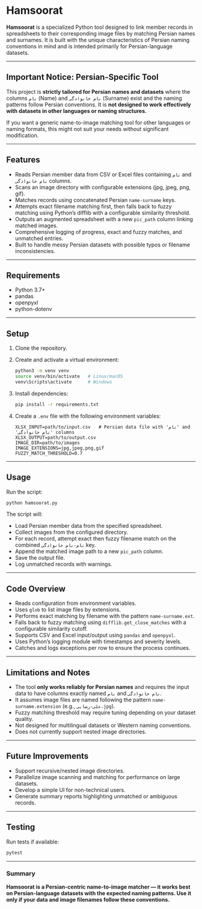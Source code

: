 # Hamsoorat

**Hamsoorat** is a specialized Python tool designed to link member records in spreadsheets to their corresponding image files by matching Persian names and surnames. It is built with the unique characteristics of Persian naming conventions in mind and is intended primarily for Persian-language datasets.

---

## Important Notice: Persian-Specific Tool

This project is **strictly tailored for Persian names and datasets** where the columns `نام` (Name) and `نام خانوادگی` (Surname) exist and the naming patterns follow Persian conventions. It is **not designed to work effectively with datasets in other languages or naming structures.**

If you want a generic name-to-image matching tool for other languages or naming formats, this might not suit your needs without significant modification.

---

## Features

- Reads Persian member data from CSV or Excel files containing `نام` and `نام خانوادگی` columns.
- Scans an image directory with configurable extensions (jpg, jpeg, png, gif).
- Matches records using concatenated Persian `name-surname` keys.
- Attempts exact filename matching first, then falls back to fuzzy matching using Python’s difflib with a configurable similarity threshold.
- Outputs an augmented spreadsheet with a new `pic_path` column linking matched images.
- Comprehensive logging of progress, exact and fuzzy matches, and unmatched entries.
- Built to handle messy Persian datasets with possible typos or filename inconsistencies.

---

## Requirements

- Python 3.7+
- pandas
- openpyxl
- python-dotenv

---

## Setup

1. Clone the repository.

2. Create and activate a virtual environment:
   ```bash
   python3 -m venv venv
   source venv/bin/activate   # Linux/macOS
   venv\Scripts\activate      # Windows

3. Install dependencies:

   ```bash
   pip install -r requirements.txt
   ```

4. Create a `.env` file with the following environment variables:

   ```
   XLSX_INPUT=path/to/input.csv   # Persian data file with 'نام' and 'نام خانوادگی' columns
   XLSX_OUTPUT=path/to/output.csv
   IMAGE_DIR=path/to/images
   IMAGE_EXTENSIONS=jpg,jpeg,png,gif
   FUZZY_MATCH_THRESHOLD=0.7
   ```

---

## Usage

Run the script:

```bash
python hamsoorat.py
```

The script will:

* Load Persian member data from the specified spreadsheet.
* Collect images from the configured directory.
* For each record, attempt exact then fuzzy filename match on the combined `نام-نام خانوادگی` key.
* Append the matched image path to a new `pic_path` column.
* Save the output file.
* Log unmatched records with warnings.

---

## Code Overview

* Reads configuration from environment variables.
* Uses `glob` to list image files by extensions.
* Performs exact matching by filename with the pattern `name-surname.ext`.
* Falls back to fuzzy matching using `difflib.get_close_matches` with a configurable similarity cutoff.
* Supports CSV and Excel input/output using `pandas` and `openpyxl`.
* Uses Python’s logging module with timestamps and severity levels.
* Catches and logs exceptions per row to ensure the process continues.

---

## Limitations and Notes

* The tool **only works reliably for Persian names** and requires the input data to have columns exactly named `نام` and `نام خانوادگی`.
* It assumes image files are named following the pattern `name-surname.extension` (e.g., `علی-رضایی.jpg`).
* Fuzzy matching threshold may require tuning depending on your dataset quality.
* Not designed for multilingual datasets or Western naming conventions.
* Does not currently support nested image directories.

---

## Future Improvements

* Support recursive/nested image directories.
* Parallelize image scanning and matching for performance on large datasets.
* Develop a simple UI for non-technical users.
* Generate summary reports highlighting unmatched or ambiguous records.

---

## Testing

Run tests if available:

```bash
pytest
```

---

### Summary

**Hamsoorat is a Persian-centric name-to-image matcher — it works best on Persian-language datasets with the expected naming patterns. Use it only if your data and image filenames follow these conventions.**
